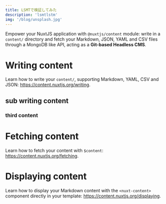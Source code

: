 ```yaml
---
title: LSMTで検証してみた
description: 'lsmtlstm'
img: '/blog/unsplash.jpg'
---
```


Empower your NuxtJS application with `@nuxtjs/content` module: write in a `content/` directory and fetch your Markdown, JSON, YAML and CSV files through a MongoDB like API, acting as a **Git-based Headless CMS**.

# Writing content

Learn how to write your `content/`, supporting Markdown, YAML, CSV and JSON: https://content.nuxtjs.org/writing.

## sub writing content

### third content

# Fetching content

Learn how to fetch your content with `$content`: https://content.nuxtjs.org/fetching.

# Displaying content

Learn how to display your Markdown content with the `<nuxt-content>` component directly in your template: https://content.nuxtjs.org/displaying.